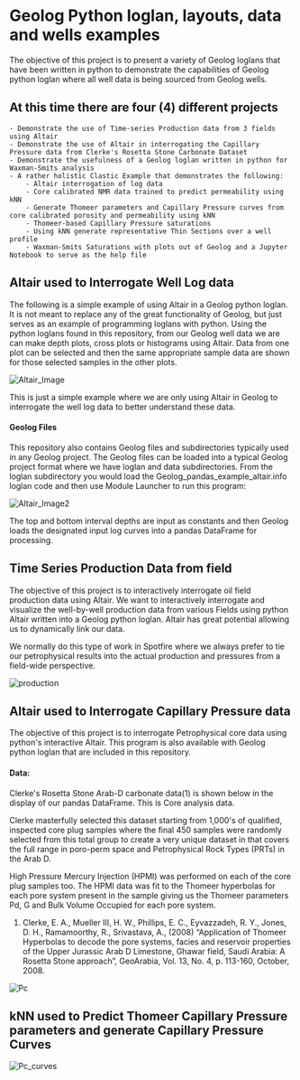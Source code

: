 # Geolog Python loglan, layouts, data and wells examples
The objective of this project is to present a variety of Geolog loglans that have been written in python to demonstrate the capabilities of Geolog python loglan where all well data is being sourced from Geolog wells. 


## At this time there are four (4) different projects
	- Demonstrate the use of Time-series Production data from 3 fields using Altair
	- Demonstrate the use of Altair in interrogating the Capillary Pressure data from Clerke's Rosetta Stone Carbonate Dataset
	- Demonstrate the usefulness of a Geolog loglan written in python for Waxman-Smits analysis 
	- A rather holistic Clastic Example that demonstrates the following:
		- Altair interrogation of log data
		- Core calibrated NMR data trained to predict permeability using kNN
		- Generate Thomeer parameters and Capillary Pressure curves from core calibrated porosity and permeability using kNN
		- Thomeer-based Capillary Pressure saturations
		- Using kNN generate representative Thin Sections over a well profile
		- Waxman-Smits Saturations with plots out of Geolog and a Jupyter Notebook to serve as the help file 

## Altair used to Interrogate Well Log data

The following is a simple example of using Altair in a Geolog python loglan. It is not meant to replace any of the great functionality of Geolog, but just serves as an example of programming loglans with python. Using the python loglans found in this repository, from our Geolog well data we are can make depth plots, cross plots or histograms using Altair. Data from one plot can be selected and then the same appropriate sample data are shown for those selected samples in the other plots. 

![Altair_Image](log_analysis_geolog20_ver2.gif)

This is just a simple example where we are only using Altair in Geolog to interrogate the well log data to better understand these data. 


#### Geolog Files
This repository also contains Geolog files and subdirectories typically used in any Geolog project. The Geolog files can be loaded into a typical Geolog project format where we have loglan and data subdirectories. From the loglan subdirectory you would load the Geolog_pandas_example_altair.info loglan code and then use Module Launcher to run this program:

![Altair_Image2](Geolog_python_loglan.png)

The top and bottom interval depths are input as constants and then Geolog loads the designated input log curves into a pandas DataFrame for processing.



## Time Series Production Data from field
The objective of this project is to interactively interrogate oil field production data using Altair. We want to interactively interrogate and visualize the well-by-well production data from various Fields using python Altair written into a Geolog python loglan. Altair has great potential allowing us to dynamically link our data. 

We normally do this type of work in Spotfire where we always prefer to tie our petrophysical results into the actual production and pressures from a field-wide perspective. 

![production](Volve_production.gif)

## Altair used to Interrogate Capillary Pressure data
The objective of this project is to interrogate Petrophysical core data using python's interactive Altair. This program is also available with Geolog python loglan that are included in this repository. 

#### Data:
Clerke's Rosetta Stone Arab-D carbonate data(1) is shown below in the display of our pandas DataFrame. This is Core analysis data. 

Clerke masterfully selected this dataset starting from 1,000's of qualified, inspected core plug samples where the final 450 samples were randomly selected from this total group to create a very unique dataset in that covers the full range in poro-perm space and Petrophysical Rock Types (PRTs) in the Arab D. 

High Pressure Mercury Injection (HPMI) was performed on each of the core plug samples too. The HPMI data was fit to the Thomeer hyperbolas for each pore system present in the sample giving us the Thomeer parameters Pd, G and Bulk Volume Occupied for each pore system.


1) Clerke, E. A., Mueller III, H. W., Phillips, E. C., Eyvazzadeh, R. Y., Jones, D. H., Ramamoorthy, R., Srivastava, A., (2008) “Application of Thomeer Hyperbolas to decode the pore systems, facies and reservoir properties of the Upper Jurassic Arab D Limestone, Ghawar field, Saudi Arabia: A Rosetta Stone approach”, GeoArabia, Vol. 13, No. 4, p. 113-160, October, 2008. 


![Pc](geolog_altair_thomeer.gif)

## kNN used to Predict Thomeer Capillary Pressure parameters and generate Capillary Pressure Curves

![Pc_curves](kNN_estimated_Pc_RosettaStone.gif)








